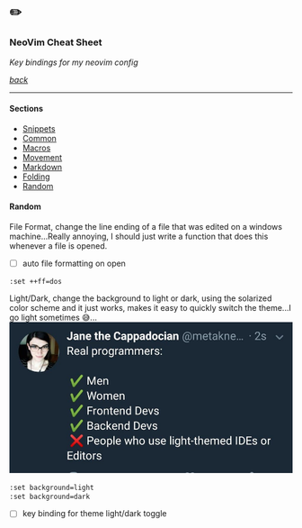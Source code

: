 ## ✏️
### NeoVim Cheat Sheet
*Key bindings for my neovim config*

[*back*](../README.md)

---

#### Sections
- [Snippets](#snippets)
- [Common](#common)
- [Macros](#macros)
- [Movement](#movement)
- [Markdown](#markdown)
- [Folding](#folding)
- [Random](#random)

#### Random

File Format, change the line ending of a file that was edited on a windows machine...Really annoying, I should just write a function that does this whenever a file is opened.
- [ ] auto file formatting on open
``` vim
:set ++ff=dos
```
Light/Dark, change the background to light or dark, using the solarized color scheme and it just works, makes it easy to quickly switch the theme...I go light sometimes 😅...
![Theme meme](../images/theme-meme.jpg)
``` vim
:set background=light
:set background=dark
```
- [ ] key binding for theme light/dark toggle
